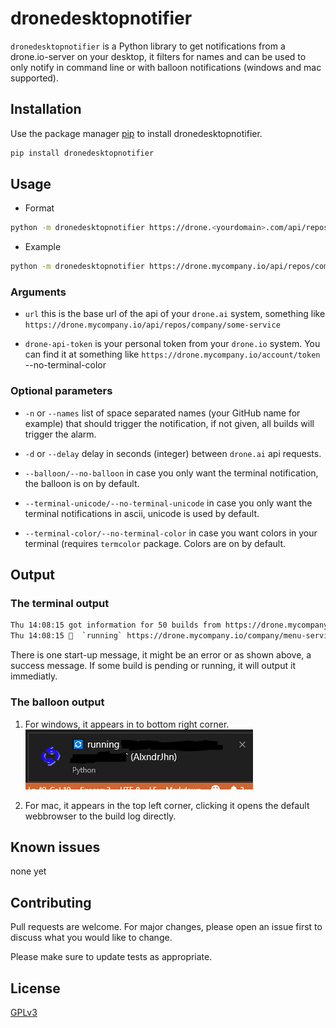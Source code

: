 # dronedesktopnotifier

`dronedesktopnotifier` is a Python library to get notifications from a drone.io-server on your desktop, it filters for names and can be used to only notify in command line or with balloon notifications (windows and mac supported).

## Installation

Use the package manager [pip](https://pip.pypa.io/en/stable/) to install dronedesktopnotifier.

```bash
pip install dronedesktopnotifier
```

## Usage

- Format

```bash
python -m dronedesktopnotifier https://drone.<yourdomain>.com/api/repos/<repo owner>/<repo name> <drone.io access token> --names <your github username(s)>
```

- Example

```bash
python -m dronedesktopnotifier https://drone.mycompany.io/api/repos/company/some-service jsgjijgjgojJGJISGJSGOSG.jtkjfjafkGSJGJOSGJOJSOGI.jksgoafjHGJAJGJKAGJ --names AlxndrJhn
```

### Arguments

- `url` this is the base url of the api of your `drone.ai` system, something like `https://drone.mycompany.io/api/repos/company/some-service`

- `drone-api-token` is your personal token from your `drone.io` system. You can find it at something like `https://drone.mycompany.io/account/token`
--no-terminal-color

### Optional parameters

- `-n` or `--names`
list of space separated names (your GitHub name for example) that should trigger the notification, if not given, all builds will trigger the alarm.

- `-d` or `--delay`
delay in seconds (integer) between `drone.ai` api requests.

- `--balloon/--no-balloon` in case you only want the terminal notification, the balloon is on by default.

- `--terminal-unicode/--no-terminal-unicode` in case you only want the terminal notifications in ascii, unicode is used by default.

- `--terminal-color/--no-terminal-color` in case you want colors in your terminal (requires `termcolor` package. Colors are on by default.

## Output

### The terminal output

```bash
Thu 14:08:15 got information for 50 builds from https://drone.mycompany.io/api/repos/company/some-service, 26 are related to ['AlxndrJhn']
Thu 14:08:15 🔄  `running` https://drone.mycompany.io/company/menu-service/2506 `My pull request title` https://github.com/company/some-service/pull/23 (AlxndrJhn)
```

There is one start-up message, it might be an error or as shown above, a success message.
If some build is pending or running, it will output it immediatly.

### The balloon output

1. For windows, it appears in to bottom right corner.
![popup example windows](https://raw.githubusercontent.com/AlxndrJhn/drone-desktop-notifier/master/docs/popup.PNG)

2. For mac, it appears in the top left corner, clicking it opens the default webbrowser to the build log directly.

## Known issues

none yet

## Contributing

Pull requests are welcome. For major changes, please open an issue first to discuss what you would like to change.

Please make sure to update tests as appropriate.

## License

[GPLv3](https://www.gnu.org/licenses/gpl-3.0.en.html)
